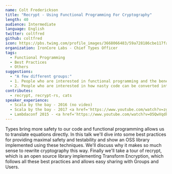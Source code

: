 ```yaml
---
name: Colt Frederickson
title: "Recrypt - Using Functional Programming For Cryptography"
length: 40
audience: Intermediate
language: English
twitter: coltfred
github: coltfred
icon: https://pbs.twimg.com/profile_images/3668066483/59a728186cbe117fab6db5c7f760c39f_400x400.jpeg
organization: IronCore Labs - Chief Types Officer
tags:
  - Functional Programming
  - Best Practices
  - Others
suggestions:
  - "A few different groups:"
  - 1. People who are interested in functional programming and the benefits it provides.
  - 2. People who are interested in how nasty code can be converted into code that's easy to reason about.
contributes:
  - recrypt, recrypt-rs, cats
speaker_experience:
  - Scala by the bay - 2016 (no video)
  - Scala by the bay - 2017 <a href='https://www.youtube.com/watch?v=zgXli13psuA'>https://www.youtube.com/watch?v=zgXli13psuA</a>
  - Lambdaconf 2015 - <a href='https://www.youtube.com/watch?v=O5QwVqdkVtY'>https://www.youtube.com/watch?v=O5QwVqdkVtY</a>
---
```

Types bring more safety to our code and functional programming allows us to translate equations directly.  In this talk we'll dive into some best practices for providing maximal safety and testability and show an OSS library implemented using these techniques. We'll discuss why it makes so much sense to rewrite cryptography this way. Finally we'll take a tour of recrypt, which is an open source library implementing Transform Encryption, which follows all these best practices and allows easy sharing with Groups and Users.
